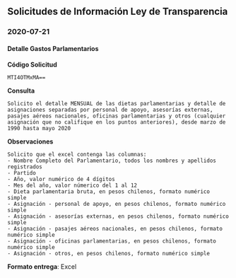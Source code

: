 ## Solicitudes de Información Ley de Transparencia

### 2020-07-21

#### Detalle Gastos Parlamentarios

**Código Solicitud**
```
MTI4OTMxMA==
```

**Consulta**
```
Solicito el detalle MENSUAL de las dietas parlamentarias y detalle de asignaciones separadas por personal de apoyo, asesorías externas, pasajes aéreos nacionales, oficinas parlamentarias y otros (cualquier asignación que no califique en los puntos anteriores), desde marzo de 1990 hasta mayo 2020
```

**Observaciones**
``` 
Solicito que el excel contenga las columnas:
- Nombre Completo del Parlamentario, todos los nombres y apellidos registrados
- Partido
- Año, valor numérico de 4 dígitos
- Mes del año, valor númerico del 1 al 12
- Dieta parlamentaria bruta, en pesos chilenos, formato numérico simple
- Asignación - personal de apoyo, en pesos chilenos, formato numérico simple
- Asignación - asesorías externas, en pesos chilenos, formato numérico simple
- Asignación - pasajes aéreos nacionales, en pesos chilenos, formato numérico simple
- Asignación - oficinas parlamentarias, en pesos chilenos, formato numérico simple
- Asignación - otros, en pesos chilenos, formato numérico simple
```

**Formato entrega**: Excel
